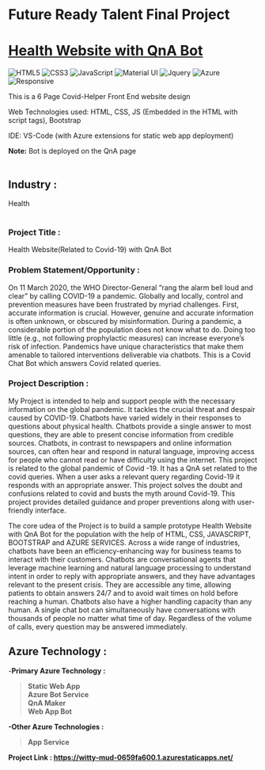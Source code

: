 # Future Ready Talent Final Project
# <a href="https://witty-mud-0659fa600.1.azurestaticapps.net/">Health Website with QnA Bot</a>

![HTML5](https://img.shields.io/badge/html5-%23E34F26.svg?style=for-the-badge&logo=html5&logoColor=white)
![CSS3](https://img.shields.io/badge/css3-%231572B6.svg?style=for-the-badge&logo=css3&logoColor=white)
![JavaScript](https://img.shields.io/badge/javascript-%23323330.svg?style=for-the-badge&logo=javascript&logoColor=%23F7DF1E)
![Material UI](https://img.shields.io/badge/Material--UI-0081CB?style=for-the-badge&logo=material-ui&logoColor=white)
![Jquery](https://img.shields.io/badge/jQuery-0769AD?style=for-the-badge&logo=jquery&logoColor=white)
![Azure](https://img.shields.io/badge/Microsoft_Azure-0089D6?style=for-the-badge&logo=microsoft-azure&logoColor=white)
![Responsive](https://img.shields.io/badge/Responsive-100%25-red)

This is a 6 Page Covid-Helper Front End website design

Web Technologies used: HTML, CSS, JS (Embedded in the HTML with script tags), Bootstrap

IDE: VS-Code (with Azure extensions for static web app deployment)

<b>Note:</b> Bot is deployed on the QnA page 
<br><br>

## Industry :
Health
<br><br>

### Project Title :
Health Website(Related to Covid-19) with QnA Bot


### Problem Statement/Opportunity :
On 11 March 2020, the WHO Director-General “rang the alarm bell loud and clear” by calling COVID-19 a pandemic. Globally and locally, control and prevention measures have been frustrated by myriad challenges. First, accurate information is crucial. However, genuine and accurate information is often unknown, or obscured by misinformation. During a pandemic, a considerable portion of the population does not know what to do. Doing too little (e.g., not following prophylactic measures) can increase everyone’s risk of infection. Pandemics have unique characteristics that make them amenable to tailored interventions deliverable via chatbots. This is a Covid Chat Bot which answers Covid related queries.

### Project Description :
My Project is intended to help and support people with the necessary information on the global pandemic. It tackles the crucial threat and despair caused by COVID-19. Chatbots have varied widely in their responses to questions about physical health. Chatbots provide a single answer to most questions, they are able to present concise information from credible sources. Chatbots, in contrast to newspapers and online information sources, can often hear and respond in natural language, improving access for people who cannot read or have difficulty using the internet. This project is related to the global pandemic of Covid -19. It has a QnA set related to the covid queries. When a user asks a relevant query regarding Covid-19 it responds with an appropriate answer. This project solves the doubt and confusions related to covid and busts the myth around Covid-19. This project provides detailed guidance and proper preventions along with user-friendly interface.

The core udea of the Project is to build a sample prototype Health Website with QnA Bot for the population with the help of HTML, CSS, JAVASCRIPT, BOOTSTRAP and AZURE SERVICES. Across a wide range of industries, chatbots have been an efficiency-enhancing way for business teams to interact with their customers. Chatbots are conversational agents that leverage machine learning and natural language processing to understand intent in order to reply with appropriate answers, and they have advantages relevant to the present crisis. They are accessible any time, allowing patients to obtain answers 24/7 and to avoid wait times on hold before reaching a human. Chatbots also have a higher handling capacity than any human. A single chat bot can simultaneously have conversations with thousands of people no matter what time of day. Regardless of the volume of calls, every question may be answered immediately.


## Azure Technology :

-<b>Primary Azure Technology :<b><br>
>Static Web App<br>
>Azure Bot Service<br>
>QnA Maker<br>
>Web App Bot<br>


-Other Azure Technologies :<br>
>App Service<br>

<b>Project Link : </b> https://witty-mud-0659fa600.1.azurestaticapps.net/
